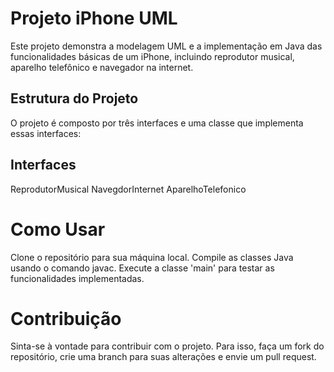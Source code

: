 # Projeto iPhone UML

Este projeto demonstra a modelagem UML e a implementação em Java das funcionalidades básicas de um iPhone, incluindo reprodutor musical, aparelho telefônico e navegador na internet.

## Estrutura do Projeto
O projeto é composto por três interfaces e uma classe que implementa essas interfaces:

## Interfaces
ReprodutorMusical
NavegdorInternet
AparelhoTelefonico

# Como Usar
Clone o repositório para sua máquina local.
Compile as classes Java usando o comando javac.
Execute a classe 'main' para testar as funcionalidades implementadas.
# Contribuição
Sinta-se à vontade para contribuir com o projeto. Para isso, faça um fork do repositório, crie uma branch para suas alterações e envie um pull request.

